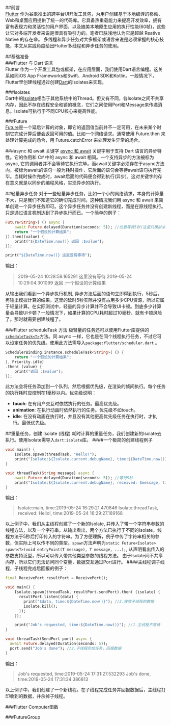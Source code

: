 ##前言  
[Flutter](https://flutter.dev/) 作为谷歌推出的跨平台UI开发工具包，为用户创建基于本地编译的移动、Web和桌面应用提供了统一的代码库。它具备热重载能力来提高开发效率，拥有富有表现力和灵活性的用户界面，以及媲美本地原生应用的执行性能(60帧)，这些让它对多端开发者来说是很具有吸引力的。笔者已肤浅地认为它是超越 Reative Native 的存在😄。
多线程和异步任务对大多框架或语言来说是必须掌握的核心技能，本文从实践角度给出Flutter多线程和异步任务的使用。

##基础准备   
###Flutter 与 Dart 语言  
Flutter 作为一个开发工具包或框架，在应用层面，我们使用Dart语言编程。这关系如同iOS App Frameworks和Swift、Android SDK和Kotlin。一般情况下，Flutter里创建线程通过创建[Dart](https://dart.dev/)的Isolates来实现。

###Isolates  
Dart中的[Isolate](https://api.dartlang.org/stable/2.3.1/dart-isolate/dart-isolate-library.html)相当于其他系统中的Thread。但又有不同，各Isolate之间不共享内存，因此不存在线程安全和锁的概念，它们之间使用Port和Message来传递消息。Isolate可执行于不同CPU核心来提高性能。

###Future  
[Future](https://api.flutter.dev/flutter/dart-async/Future-class.html)是一个延后计算的对象，即它的返回值当前并不一定可用，在未来某个时刻它完成计算后便会返回可用的值。比如一个网络请求。通常使用 Future.then 来处理计算完成的场合，用 Future.catchError 来处理发生异常的场合。

###async 和 await 关键字
[async 和 await](https://dart.dev/guides/language/language-tour#asynchrony-support) 关键字用于支持 Dart 语言的异步特性。它的作用和 C# 中的 async 和 await 相同。一个支持异步的方法被标为async, 它的调用者并不会等待它执行完毕。而await关键字必须存在于async方法内，被标为await的语句一般为耗时操作，它后面的语句会等待await语句执行完毕。当耗时操作完成时，await后面的代码便会得到执行(异步)。这对关键字的存在意义就是以同步的编程风格，实现异步的执行。

##轻量异步任务
对于一些轻量异步任务，比如一个小的网络请求，本身的计算量不大，只是我们不知道它的确切完成时间。这种情况我们用 async 和 await 来简单创建一个异步任务即可。这个异步任务并没有创建新线程，而是在原线程执行。只是通过语言机制达到了异步执行而已。一个简单的例子：

```Dart
Future<String>( () async { 
    await Future.delayed(Duration(seconds: 5)); //故意等待5秒(这里只模拟未知时间，并没有多大计算量)
    return "一个假设的计算结果";
}).then((value) {
    print("${DateTime.now()} 返回 :$value");
});

print("${DateTime.now()} 这里没有等待");
```
输出：
>2019-05-24 10:28:59.165291 这里没有等待
>2019-05-24 10:29:04.301099 返回 :一个假设的计算结果

从输出我们看到一个异步执行机制, 异步方法后面的语句立即得到执行，5秒后，再输出模拟计算的结果。这里的延时5秒实际并没有占用多少CPU资源，所以它属于轻量计算。在实际测试中，轻量的异步计算并不会导致UI卡顿。到底多少计算量会导致UI卡顿？一般情况下，如果计算的CPU耗时超过10毫秒，就有卡顿风险了。那时就需要创建线程了。


###Flutter scheduleTask 方法
极轻量的任务还可以使用Flutter库提供的[`scheduleTask<T>`](https://s0api0flutter0dev.icopy.site/flutter/scheduler/SchedulerBinding/scheduleTask.html)方法。同 async 一样，它也是在同个线程执行任务，不过它可以设定任务的优先级。使用此方法需导入`package:flutter/scheduler.dart` 。
```Dart
SchedulerBinding.instance.scheduleTask<String>( () { 
    return "一个假设的计算结果";
}, Priority.idle)
.then( (value) {
    print("返回 :$value");
});
```
此方法会将任务添加到一个队列，然后根据优先级，在渲染的帧间执行。每个任务的执行耗时应控制在1毫秒以内。优先级说明：
- **touch**: 在有用户交互时依然执行的任务。最高优先级。
- **animation**: 在执行动画时依然执行的任务。优先级不如touch。
- **idle**: 在没有动画在执行时，并且没有其他更高优先级任务在执行时，才执行。最低优先级。


##重量任务，创建 Isolate (线程)
耗时计算的重量任务，我们创建新的Isolate去执行。使用Isolate需导入`dart:isolate`库。
####一个极简的创建线程例子
```Dart
void main() {
    Isolate.spawn(threadTask, "Hello!");
    print("Isolate:${Isolate.current.debugName}, time:${DateTime.now()}");
} 

void threadTask(String message) async {
    await Future.delayed(Duration(seconds: 5)); //等待5秒
    print("Isolate:${Isolate.current.debugName}, received: $message, time:${DateTime.now()}");
}
```
输出：
>Isolate:main, time:2019-05-24 16:29:21.470846
>Isolate:threadTask, received: Hello!, time:2019-05-24 16:29:27.189168

以上例子中，我们从主线程创建了一个新的Isolate, 并传入了带一个字符串参数的线程方法，以及一个字符串。从输出看出，两个方法已执行于不同的Isolate。线程方法于5秒后打印传入的字符串。为了方便理解，例子中传了字符串相关的参数，但实际上可以传不同的类型。`spawn`方法声明为`static Future<Isolate> spawn<T>(void entryPoint(T message), T message, ...);`, 从声明看出传入的参数支持泛型，所以可以传入带其他类型参数的线程方法。
由于Isolate间不共享内存，所以它们无法访问同个变量，数据交互通过Port进行。
####主线程调子线程，子线程完成后回报的例子：
```Dart
final ReceivePort resultPort = ReceivePort();

void main() {
    Isolate.spawn(threadTask, resultPort.sendPort).then( (isolate) {
      resultPort.listen((data) {
        print("$data, time:${DateTime.now()}"); //3.接收子线程的数据
        isolate.kill();
      });
    });

    print("Job's requested, time:${DateTime.now()}"); //1.主线程不等待
} 

void threadTask(SendPort port) async {
  await Future.delayed(Duration(seconds: 5)); 
  port.send("Job's done"); //2.子线程完成任务，回报数据
}
```
输出：
>Job's requested, time:2019-05-24 17:31:27.532293
>Job's done, time:2019-05-24 17:31:34.386813

以上例子中，我们创建了一个新线程。在子线程完成任务并回报数据后，主线程打印收到的数据，并杀掉子线程。

###Flutter Computer函数

###FutureGroup

